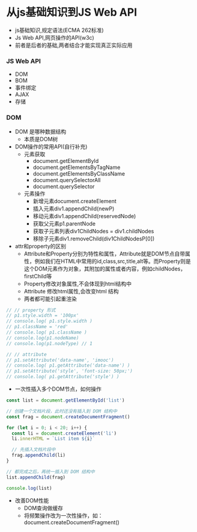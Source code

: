 # 从js基础知识到JS Web API
- js基础知识,规定语法(ECMA 262标准)
- Js Web API,网页操作的API(w3c)
- 前者是后者的基础,两者结合才能实现真正实际应用

### JS Web API
- DOM
- BOM
- 事件绑定
- AJAX
- 存储
  
### DOM
- DOM 是哪种数据结构
   - 本质是DOM树
- DOM操作的常用API(自行补充)
   - 元素获取 
      -  document.getElementById
      -  document.getElementsByTagName
      -  document.getElementsByClassName
      -  document.querySelectorAll
      -  document.querySelector
   - 元素操作
      - 新增元素document.createElement
      - 插入元素div1.appendChild(newP)
      - 移动元素div1.appendChild(reservedNode)
      - 获取父元素p1.parentNode
      - 获取子元素列表div1ChildNodes = div1.childNodes
      - 移除子元素div1.removeChild(div1ChildNodesP[0])
- attr和property的区别
   - Attribute和Property分别为特性和属性，Attribute就是DOM节点自带属性，例如我们在HTML中常用的id,class,src,title,alt等。而Property则是这个DOM元素作为对象，其附加的属性或者内容，例如childNodes，firstChild等
   - Property修改对象属性,不会体现到html结构中
   - Attribute 修改html属性,会改变html 结构
   - 两者都可能引起重渲染
```js
// // property 形式
// p1.style.width = '100px'
// console.log( p1.style.width )
// p1.className = 'red'
// console.log( p1.className )
// console.log(p1.nodeName)
// console.log(p1.nodeType) // 1

// // attribute
// p1.setAttribute('data-name', 'imooc')
// console.log( p1.getAttribute('data-name') )
// p1.setAttribute('style', 'font-size: 50px;')
// console.log( p1.getAttribute('style') )
```
- 一次性插入多个DOM节点，如何操作
```js
const list = document.getElementById('list')

// 创建一个文档片段，此时还没有插入到 DOM 结构中
const frag = document.createDocumentFragment()

for (let i = 0; i < 20; i++) {
  const li = document.createElement('li')
  li.innerHTML = `List item ${i}`

  // 先插入文档片段中
  frag.appendChild(li)
}

// 都完成之后，再统一插入到 DOM 结构中
list.appendChild(frag)

console.log(list)
```
- 改善DOM性能
   - DOM查询做缓存
   - 将频繁操作改为一次性操作，如：document.createDocumentFragment()